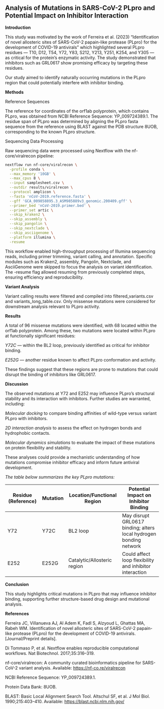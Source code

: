 ## **Analysis of Mutations in SARS-CoV-2 PLpro and Potential Impact on Inhibitor Interaction**

**Introduction**

This study was motivated by the work of Ferreira et al. (2023) “Identification of novel allosteric sites of SARS-CoV-2 papain-like protease (PLpro) for the development of COVID-19 antivirals” which highlighted several PLpro residues — T10, D12, T54, Y72, Y83, S212, Y213, Y251, K254, and Y305 — as critical for the protein’s enzymatic activity. The study demonstrated that inhibitors such as GRL0617 show promising efficacy by targeting these residues.

Our study aimed to identify naturally occurring mutations in the PLpro region that could potentially interfere with inhibitor binding.

**Methods**

Reference Sequences

The reference for coordinates of the orf1ab polyprotein, which contains PLpro, was obtained from NCBI Reference Sequence: YP_009724389.1. The residue span of PLpro was determined by aligning the PLpro fasta sequence from the reference using BLAST against the PDB structure 8UOB, corresponding to the known PLpro structure.

Sequencing Data Processing

Raw sequencing data were processed using Nextflow with the nf-core/viralrecon pipeline:
```bash
nextflow run nf-core/viralrecon \
  -profile conda \
  --max_memory '10GB' \
  --max_cpus 8 \
  --input samplesheet.csv \
  --outdir results/viralrecon \
  --protocol amplicon \
  --fasta 'nCoV-2019.reference.fasta' \
  --gff 'GCA_009858895.3_ASM985889v3_genomic.200409.gff' \
  --primer_bed 'nCoV-2019.primer.bed' \
  --primer_set artic \
  --skip_kraken2 \
  --skip_assembly \
  --skip_pangolin \
  --skip_nextclade \
  --skip_asciigenome \
  --platform illumina \
  -resume
 ```
This workflow enabled high-throughput processing of Illumina sequencing reads, including primer trimming, variant calling, and annotation. Specific modules such as Kraken2, assembly, Pangolin, Nextclade, and AsciiGenome were skipped to focus the analysis on variant identification. The -resume flag allowed resuming from previously completed steps, ensuring efficiency and reproducibility.

**Variant Analysis**

Variant calling results were filtered and compiled into filtered_variants.csv and variants_long_table.csv. Only missense mutations were considered for downstream analysis relevant to PLpro activity.

**Results**

A total of 96 missense mutations were identified, with 68 located within the orf1ab polyprotein. Among these, two mutations were located within PLpro at functionally significant residues:

*Y72C* — within the BL2 loop, previously identified as critical for inhibitor binding.

*E252G* — another residue known to affect PLpro conformation and activity.

These findings suggest that these regions are prone to mutations that could disrupt the binding of inhibitors like GRL0617.

**Discussion**

The observed mutations at Y72 and E252 may influence PLpro’s structural stability and its interaction with inhibitors. Further studies are warranted, including:

*Molecular docking* to compare binding affinities of wild-type versus variant PLpro with inhibitors.

*2D interaction analysis* to assess the effect on hydrogen bonds and hydrophobic contacts.

*Molecular dynamics simulations* to evaluate the impact of these mutations on protein flexibility and stability.

These analyses could provide a mechanistic understanding of how mutations compromise inhibitor efficacy and inform future antiviral development.

*The table below summarizes the key PLpro mutations:*

| Residue (Reference) | Mutation | Location/Functional Region  | Potential Impact on Inhibitor Binding                              |
| ------------------- | -------- | --------------------------- | ------------------------------------------------------------------ |
| Y72                 | Y72C     | BL2 loop                    | May disrupt GRL0617 binding; alters local hydrogen bonding network |
| E252                | E252G    | Catalytic/Allosteric region | Could affect loop flexibility and inhibitor interaction            |

**Conclusion**

This study highlights critical mutations in PLpro that may influence inhibitor binding, supporting further structure-based drug design and mutational analysis.

**References**

Ferreira JC, Villanueva AJ, Al Adem K, Fadl S, Alzyoud L, Ghattas MA, Rabeh WM. Identification of novel allosteric sites of SARS-CoV-2 papain-like protease (PLpro) for the development of COVID-19 antivirals. [Journal/Preprint details].

Di Tommaso P, et al. Nextflow enables reproducible computational workflows. Nat Biotechnol. 2017;35:316–319.

nf-core/viralrecon: A community curated bioinformatics pipeline for SARS-CoV-2 variant analysis. Available: https://nf-co.re/viralrecon

NCBI Reference Sequence: YP_009724389.1.

Protein Data Bank: 8UOB.

BLAST: Basic Local Alignment Search Tool. Altschul SF, et al. J Mol Biol. 1990;215:403–410. Available: https://blast.ncbi.nlm.nih.gov/
